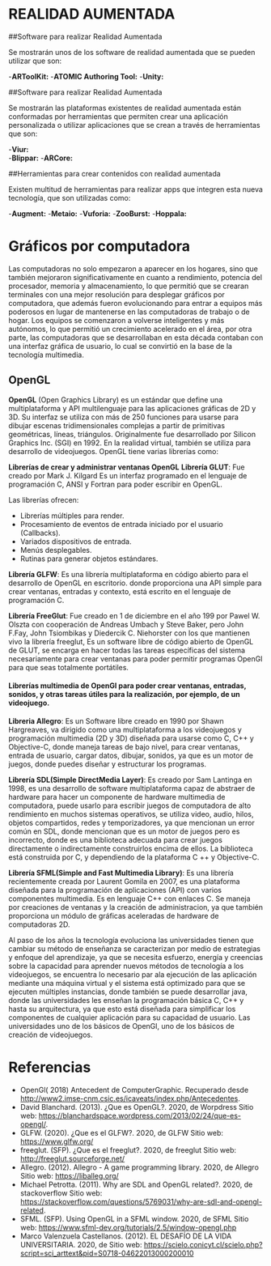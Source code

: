 # REALIDAD AUMENTADA


##Software para realizar Realidad Aumentada

Se mostrarán unos de los software de realidad aumentada  que se pueden utilizar que son:

-**ARToolKit:** 
-**ATOMIC Authoring Tool:** 
-**Unity:** 

##Software para realizar Realidad Aumentada

Se mostrarán las plataformas existentes de realidad aumentada están conformadas por herramientas que permiten crear una aplicación personalizada o utilizar aplicaciones que se crean a través de herramientas que son: 

-**Viur:**  
-**Blippar:** 
-**ARCore:**

##Herramientas para crear contenidos con realidad aumentada

Existen multitud de herramientas para realizar apps que integren esta nueva tecnología, que son utilizadas como:

-**Augment:** 
-**Metaio:** 
-**Vuforia:** 
-**ZooBurst:** 
-**Hoppala:** 




# Gráficos por computadora 

Las computadoras no solo empezaron a aparecer en los hogares, sino    que también mejoraron significativamente en cuanto a rendimiento,    potencia del procesador, memoria y almacenamiento, lo que permitió    que se crearan terminales con una mejor resolución para desplegar    gráficos por computadora, que además fueron evolucionando para entrar    a equipos más poderosos en lugar de mantenerse en las computadoras de    trabajo o de hogar. Los equipos se comenzaron a volverse inteligentes    y más autónomos, lo que permitió un crecimiento acelerado en el área,    por otra parte, las computadoras que se desarrollaban en esta década    contaban con una interfaz gráfica de usuario, lo cual se convirtió en    la base de la tecnología multimedia.

## OpenGL

**OpenGL** (Open Graphics Library) es un estándar que define una multiplataforma y API multilenguaje para las aplicaciones gráficas de 2D y 3D. Su interfaz se utiliza con más de 250 funciones para usarse para dibujar escenas tridimensionales complejas a partir de primitivas geométricas, líneas, triángulos. Originalmente fue desarrollado por Silicon Graphics Inc. (SGI) en 1992. En la realidad virtual, también se utiliza para desarrollo de videojuegos. OpenGL tiene varias librerías como:

**Librerías de crear y administrar ventanas OpenGL**
**Librería GLUT**: Fue creado por Mark J. Kilgard Es un interfaz programado en el lenguaje de programación C, ANSI y Fortran para poder escribir en OpenGL.

Las librerías ofrecen:
-   Librerías múltiples para render.
-   Procesamiento de eventos de entrada iniciado por el usuario (Callbacks).
-   Variados dispositivos de entrada.
-   Menús desplegables.
-   Rutinas para generar objetos estándares.

**Librería GLFW**:  Es una librería multiplataforma en código abierto para el desarrollo de OpenGL en escritorio. donde proporciona una API simple para crear ventanas, entradas y contexto, está escrito en el lenguaje de programación C.

  
**Librería FreeGlut**:  Fue creado en 1 de diciembre en el año 199 por Pawel W. Olszta con cooperación de Andreas Umbach y Steve Baker, pero John F.Fay, John Tsiombikas y Diedercik C. Niehorster con los que mantienen vivo la librería freeglut, Es un software libre de código abierto de OpenGL de GLUT, se encarga en hacer todas las tareas específicas del sistema necesariamente para crear ventanas para poder permitir programas OpenGl para que seas totalmente portátiles.

#### Librerías multimedia de OpenGl para poder crear ventanas, entradas, sonidos, y otras tareas útiles para la realización, por ejemplo, de un videojuego.

**Libreria Allegro**: Es un Software libre creado en 1990 por Shawn Hargreaves, va dirigido como una multiplataforma a los videojuegos y programación multimedia (2D y 3D) diseñada para usarse como C, C++ y Objective-C, donde maneja tareas de bajo nivel, para crear ventanas, entrada de usuario, cargar datos, dibujar, sonidos, ya que es un motor de juegos, donde puedes diseñar y estructurar los programas.

**Librería SDL(Simple DirectMedia Layer)**: Es creado por Sam Lantinga en 1998, es una desarrollo de software multiplataforma capaz de abstraer de hardware para hacer un componente de hardware multimedia de computadora, puede usarlo para escribir juegos de computadora de alto rendimiento en muchos sistemas operativos, se utiliza video, audio, hilos, objetos compartidos, redes y temporizadores, ya que mencionan un error común en SDL, donde mencionan que es un motor de juegos pero es incorrecto, donde es una biblioteca adecuada para crear juegos directamente o indirectamente construirlos encima de ellos. La biblioteca está construida por C, y dependiendo de la plataforma C ++ y Objective-C.

**Librería SFML(Simple and Fast Multimedia Library)**: Es una librería recientemente creada por Laurent Gomila en 2007, es una plataforma diseñada para la programación de aplicaciones (API) con varios componentes multimedia. Es en lenguaje C++ con enlaces C. Se maneja por creaciones de ventanas y la creación de administracion, ya que también proporciona un módulo de gráficas aceleradas de hardware de computadoras 2D.

Al paso de los años la tecnología evoluciona las universidades tienen que cambiar su método de enseñanza se caracterizan por medio de estrategias y enfoque del aprendizaje, ya que se necesita esfuerzo, energía y creencias sobre la capacidad para aprender nuevos métodos de tecnología a los videojuegos, se encuentra lo necesario par ala ejecución de las aplicación mediante una máquina virtual y el sistema está optimizado para que se ejecuten múltiples instancias, donde también se puede desarrollar java, donde las universidades les enseñan la programación básica C, C++ y hasta su arquitectura, ya que esto está diseñada para simplificar los componentes de cualquier aplicación para su capacidad de usuario. Las universidades uno de los básicos de OpenGl, uno de los básicos de creación de videojuegos.

# Referencias
-   OpenGl( 2018) Antecedent de ComputerGraphic. Recuperado desde http://www2.imse-cnm.csic.es/icaveats/index.php/Antecedentes.
-   David Blanchard. (2013). ¿Que es OpenGL?. 2020, de Worpdress Sitio web: https://blanchardspace.wordpress.com/2013/02/24/que-es-opengl/.
-   GLFW. (2020). ¿Que es el GLFW?. 2020, de GLFW Sitio web: https://www.glfw.org/
-   freeglut. (SFP). ¿Que es el freeglut?. 2020, de freeglut Sitio web: http://freeglut.sourceforge.net/
-   Allegro. (2012). Allegro - A game programming library. 2020, de Allegro Sitio web: https://liballeg.org/
-   Michael Petrotta. (2011). Why are SDL and OpenGL related?. 2020, de stackoverflow Sitio web: https://stackoverflow.com/questions/5769031/why-are-sdl-and-opengl-related.
-   SFML. (SFP). Using OpenGL in a SFML window. 2020, de SFML Sitio web: https://www.sfml-dev.org/tutorials/2.5/window-opengl.php
-   Marco Valenzuela Castellanos. (2012). EL DESAFÍO DE LA VIDA UNIVERSITARIA. 2020, de Sitio web: https://scielo.conicyt.cl/scielo.php?script=sci_arttext&pid=S0718-04622013000200010
